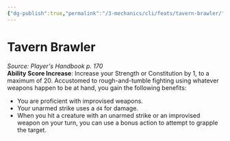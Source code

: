 ```yaml
---
{"dg-publish":true,"permalink":"/3-mechanics/cli/feats/tavern-brawler/","tags":["ttrpg-cli/compendium/src/5e/phb","ttrpg-cli/feat"],"noteIcon":""}
---
```


# Tavern Brawler
*Source: Player's Handbook p. 170*  
**Ability Score Increase**: Increase your Strength or Constitution by 1, to a maximum of 20.
Accustomed to rough-and-tumble fighting using whatever weapons happen to be at hand, you gain the following benefits:

- You are proficient with improvised weapons.  
- Your unarmed strike uses a `d4` for damage.  
- When you hit a creature with an unarmed strike or an improvised weapon on your turn, you can use a bonus action to attempt to grapple the target.